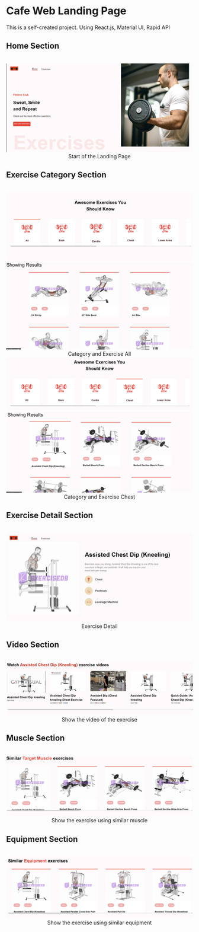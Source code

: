# Cafe Web Landing Page

This is a self-created project. Using React.js, Material UI, Rapid API

## Home Section
<div align="center">
  <br />
      <img src="https://github.com/LeonKings/fitness-health/blob/master/src/assets/read/home.png" alt="Project Banner">
  <br />
  Start of the Landing Page
</div>

## Exercise Category Section
<div align="center">
  <br />
      <img src="https://github.com/LeonKings/fitness-health/blob/master/src/assets/read/type1.png" alt="Project Banner">
  <br />
  <img src="https://github.com/LeonKings/fitness-health/blob/master/src/assets/read/exe1.png" alt="Project Banner">
  <br />
  Category and Exercise All
   <br />
      <img src="https://github.com/LeonKings/fitness-health/blob/master/src/assets/read/type2.png" alt="Project Banner">
  <br />
  <img src="https://github.com/LeonKings/fitness-health/blob/master/src/assets/read/exer2.png" alt="Project Banner">
  <br />
  Category and Exercise Chest
</div>

## Exercise Detail Section
<div align="center">
  <br />
      <img src="https://github.com/LeonKings/fitness-health/blob/master/src/assets/read/exercise.png" alt="Project Banner">
  <br />
  Exercise Detail
</div>

## Video Section
<div align="center">
  <br />
      <img src="https://github.com/LeonKings/fitness-health/blob/master/src/assets/read/vid.png" alt="Project Banner">
  <br />
  Show the video of the exercise
</div>

## Muscle Section
<div align="center">
  <br />
      <img src="https://github.com/LeonKings/fitness-health/blob/master/src/assets/read/mus.png" alt="Project Banner">
  <br />
  Show the exercise using similar muscle
</div>

## Equipment Section
<div align="center">
  <br />
      <img src="https://github.com/LeonKings/fitness-health/blob/master/src/assets/read/equip.png" alt="Project Banner">
  <br />
  Show the exercise using similar equipment
</div>
